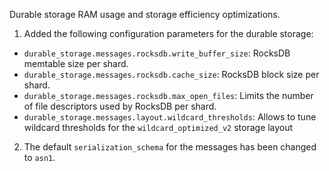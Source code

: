 Durable storage RAM usage and storage efficiency optimizations.

1. Added the following configuration parameters for the durable storage:

- `durable_storage.messages.rocksdb.write_buffer_size`: RocksDB memtable size per shard.
- `durable_storage.messages.rocksdb.cache_size`: RocksDB block size per shard.
- `durable_storage.messages.rocksdb.max_open_files`: Limits the number of file descriptors used by RocksDB per shard.
- `durable_storage.messages.layout.wildcard_thresholds`: Allows to tune wildcard thresholds for the `wildcard_optimized_v2` storage layout

2. The default `serialization_schema` for the messages has been changed to `asn1`.
